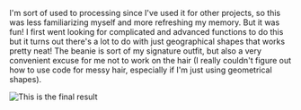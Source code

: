 I'm sort of used to processing since I've used it for other projects, so this was less familiarizing myself and more refreshing my memory. But it was fun! I first went looking for complicated and advanced functions to do this but it turns out there's a lot to do with just geographical shapes that works pretty neat! The beanie is sort of my signature outfit, but also a very convenient excuse for me not to work on the hair (I really couldn't figure out how to use code for messy hair, especially if I'm just using geometrical shapes).

![This is the final result](https://imgur.com/vp60I9b)
